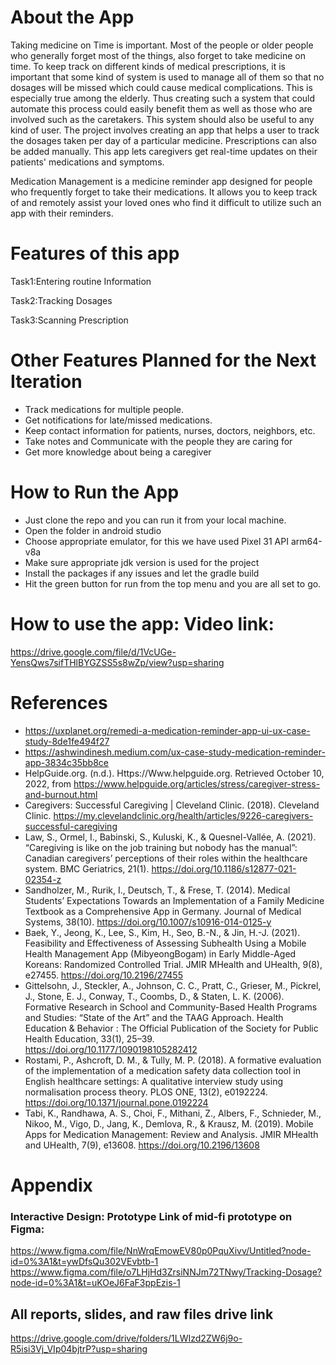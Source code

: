 # About the App
Taking medicine on Time is important. Most of the people or older people who generally forget most of the things, also forget to take medicine on time.
To keep track on different kinds of medical prescriptions, it is important that some kind of system is used to manage all of them so that no dosages will be missed which could cause medical complications. This is especially true among the elderly. Thus creating such a system that could automate this process could easily benefit them as well as those who are involved such as the caretakers. This system should also be useful to any kind of user. 
The project involves creating an app that helps a user to track the dosages taken per day of a particular medicine. Prescriptions can also be added manually. This app lets caregivers get real-time updates on their patients' medications and symptoms.

Medication Management is a medicine reminder app designed for people who frequently forget to take their medications. It allows you to keep track of and remotely assist your loved ones who find it difficult to utilize such an app with their reminders.

# Features of this app

Task1:Entering routine Information

Task2:Tracking Dosages

Task3:Scanning Prescription

# Other Features Planned for the Next Iteration

- Track medications for multiple people.
- Get notifications for late/missed medications.
- Keep contact information for patients, nurses, doctors, neighbors, etc.
- Take notes and Communicate with the people they are caring for
- Get more knowledge about being a caregiver

# How to Run the App

- Just clone the repo and you can run it from your local machine.
- Open the folder in android studio
- Choose appropriate emulator, for this we have used Pixel 31 API arm64-v8a
- Make sure appropriate jdk version is used for the project
- Install the packages if any issues and let the gradle build
- Hit the green button for run from the top menu and you are all set to go.

# How to use the app: Video link:

https://drive.google.com/file/d/1VcUGe-YensQws7sifTHlBYGZSS5s8wZp/view?usp=sharing

# References
- https://uxplanet.org/remedi-a-medication-reminder-app-ui-ux-case-study-8de1fe494f27
- https://ashwindinesh.medium.com/ux-case-study-medication-reminder-app-3834c35bb8ce
- HelpGuide.org. (n.d.). Https://Www.helpguide.org. Retrieved October 10, 2022, from https://www.helpguide.org/articles/stress/caregiver-stress-and-burnout.html
- Caregivers: Successful Caregiving | Cleveland Clinic. (2018). Cleveland Clinic. https://my.clevelandclinic.org/health/articles/9226-caregivers-successful-caregiving
- Law, S., Ormel, I., Babinski, S., Kuluski, K., & Quesnel-Vallée, A. (2021). “Caregiving is like on the job training but nobody has the manual”: Canadian caregivers’ perceptions of their roles within the healthcare system. BMC Geriatrics, 21(1). https://doi.org/10.1186/s12877-021-02354-z
- Sandholzer, M., Rurik, I., Deutsch, T., & Frese, T. (2014). Medical Students’ Expectations Towards an Implementation of a Family Medicine Textbook as a Comprehensive App in Germany. Journal of Medical Systems, 38(10). https://doi.org/10.1007/s10916-014-0125-y
- Baek, Y., Jeong, K., Lee, S., Kim, H., Seo, B.-N., & Jin, H.-J. (2021). Feasibility and Effectiveness of Assessing Subhealth Using a Mobile Health Management App (MibyeongBogam) in Early Middle-Aged Koreans: Randomized Controlled Trial. JMIR MHealth and UHealth, 9(8), e27455. https://doi.org/10.2196/27455
- Gittelsohn, J., Steckler, A., Johnson, C. C., Pratt, C., Grieser, M., Pickrel, J., Stone, E. J., Conway, T., Coombs, D., & Staten, L. K. (2006). Formative Research in School and Community-Based Health Programs and Studies: “State of the Art” and the TAAG Approach. Health Education & Behavior : The Official Publication of the Society for Public Health Education, 33(1), 25–39. https://doi.org/10.1177/1090198105282412
- Rostami, P., Ashcroft, D. M., & Tully, M. P. (2018). A formative evaluation of the implementation of a medication safety data collection tool in English healthcare settings: A qualitative interview study using normalisation process theory. PLOS ONE, 13(2), e0192224. https://doi.org/10.1371/journal.pone.0192224
- Tabi, K., Randhawa, A. S., Choi, F., Mithani, Z., Albers, F., Schnieder, M., Nikoo, M., Vigo, D., Jang, K., Demlova, R., & Krausz, M. (2019). Mobile Apps for Medication Management: Review and Analysis. JMIR MHealth and UHealth, 7(9), e13608. https://doi.org/10.2196/13608


# Appendix

### Interactive Design: Prototype Link of mid-fi prototype on Figma:
https://www.figma.com/file/NnWrqEmowEV80p0PquXivv/Untitled?node-id=0%3A1&t=ywDfsQu302VEvbtb-1
https://www.figma.com/file/o7LHjHd3ZrsiNNJm72TNwy/Tracking-Dosage?node-id=0%3A1&t=uKOeJ6FaF3ppEzis-1


## All reports, slides, and raw files drive link
https://drive.google.com/drive/folders/1LWIzd2ZW6j9o-R5isi3Vj_VIp04bjtrP?usp=sharing
